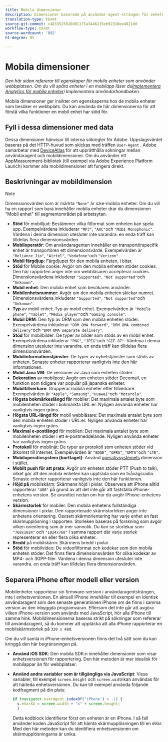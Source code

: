 ```yaml
---
title: Mobila dimensioner
description: Dimensioner baserade på användar-agent-strängen för enheten.
translation-type: tm+mt
source-git-commit: c4833525816d81175a3446215eb92310ee4021dd
workflow-type: tm+mt
source-wordcount: '892'
ht-degree: 0%

---
```



# Mobila dimensioner

*Den här sidan refererar till egenskaper för mobila enheter som använder webbplatsen. Om du vill spåra enheter i en mobilapp läser du[Implementera Analytics för mobila enheter](/help/implement/mobile-device-sdk.md)i Implementera användarhandboken.*

Mobila dimensioner ger insikter om egenskaperna hos de mobila enheter som besöker er webbplats. Du kan använda de här dimensionerna för att förstå vilka funktioner en mobil enhet har stöd för.

## Fyll i dessa dimensioner med data

Dessa dimensioner hänvisar till interna sökregler för Adobe. Uppslagsvärdet baseras på det HTTP-huvud som skickas med träffen `User-Agent` . Adobe samarbetar med [DeviceAtlas](https://deviceatlas.com/) för att upprätthålla sökningar mellan användaragent och mobildimensioner. Om du använder ett AppMeasurement-bibliotek (till exempel via Adobe Experience Platform Launch) kommer alla mobildimensioner att fungera direkt.

## Beskrivningar av mobildimension

>[!NOTE]
>
>Dimensionsvärden som är märkta `"None"` är icke-mobila enheter. Om du vill ha en rapport som bara innehåller mobila enheter drar du dimensionen &quot;Mobil enhet&quot; till segmentområdet på arbetsytan.

* **Stöd** för mobilljud: Bestämmer vilka filformat som enheten kan spela upp. Exempelvärdena inkluderar `"MP3"`, `"AAC"`och `"MIDI Monophonic"`. Värdena i denna dimension utesluter inte varandra. en enda träff kan tilldelas flera dimensionsvärden.
* **Mobiloperatör**: Om användaragenten innehåller en transportörspecifik enhet är transportören ett dimensionsvärde. Exempelvärden är `"Reliance Jio"`, `"Airtel"`, `"Vodafone"`och `"Verizon"`.
* **Mobil färgdjup**: Färgdjupet för den mobila enheten, i bitar.
* **Stöd** för Mobile cookie: Avgör om den mobila enheten stöder cookies. Den här rapporten anger inte om webbläsaren accepterar cookies. Dimensionsvärdena inkluderar `"Supported"`, `"Not supported"`och `"Unknown"`.
* **Mobil enhet**: Den mobila enhet som besökaren använder.
* **Mobilenhetsnummer**: Avgör om den mobila enheten skickar numret. Dimensionsvärdena inkluderar `"Supported"`, `"Not supported"`och `"Unknown"`.
* **Typ** av mobil enhet: Typ av mobil enhet. Exempelvärden är `"Mobile phone"`, `"Tablet"`, `"Media player"`och `"Gaming console"`.
* **Mobil DRM**: Den typ av DRM som den mobila enheten stöder. Exempelvärdena inkluderar `"DRM OMA forward"`, `"DRM OMA combined delivery"`och `"DRM OMA separate delivery"`.
* **Stöd** för mobilbilder: De typer av bilder som stöds av en mobil enhet. Exempelvärdena inkluderar `"PNG"`, `"JPEG"`och `"GIF 87"`. Värdena i denna dimension utesluter inte varandra. en enda träff kan tilldelas flera dimensionsvärden.
* **Mobilinformationstjänster**: De typer av nyhetstjänster som stöds av enheten. Senaste enheter rapporterar vanligtvis inte den här informationen.
* **Mobil Java VM**: De versioner av Java som enheten stöder.
* **Dekoration** av mobilpost: Avgör om enheten stöder Decomail, en funktion som tidigare var populär på japanska enheter.
* **Mobiltillverkare**: Grupperar mobila enheter efter tillverkare. Exempelvärden är `"Apple"`, `"Samsung"`, `"Huawei"`och `"Motorola"`.
* **Högsta bokmärkeslängd för** mobiler: Det maximala antalet byte som mobilenheten stöder i bokmärkta URL:er. Nyligen använda enheter har vanligtvis ingen gräns.
* **Högsta URL-längd för** mobil webbläsare: Det maximala antalet byte som den mobila enheten stöder i URL:er. Nyligen använda enheter har vanligtvis ingen gräns.
* **Maximal e-postlängd** för mobilen: Det maximala antalet byte som mobilenheten stöder i ett e-postmeddelande. Nyligen använda enheter har vanligtvis ingen gräns.
* **Protokoll** för mobilnät: De typer av protokoll som enheten stöder vid åtkomst till Internet. Exempelvärden är `"EDGE"`, `"GPRS"`, `"UMTS"`och `"LTE"`.
* **Mobiloperativsystem (borttaget)**: Använd [operativsystemets](operating-systems.md) dimension i stället.
* **Mobilt push för att prata**: Avgör om enheten stöder PTT (Push to talk), vilket gör att den mobila enheten kan uppträda som en tvåvägsradio. Senaste enheter rapporterar vanligtvis inte den här funktionen.
* **Höjd på** mobilskärm: Skärmens höjd i pixlar. Observera att iPhone alltid rapporterar `"480"` på grund av att det inte går att fastställa iPhone-enhetens version. Se avsnittet nedan om hur du avgör iPhone-enhetens version.
* **Skärmstorlek** för mobiler: Den mobila enhetens fullständiga dimensioner i pixlar. Den rapporterade skärmstorleken anger inte enhetens orientering. Oavsett skärmorientering har varje enhet en fast skärmupplösning i rapporten. Storleken baseras på forskning som avgör vilken orientering som är mer sannolik. Du kan se storlekar som `"768x1024"` och `"1024x768"` i samma rapport där varje storlek representerar en eller flera olika enheter.
* **Bredd** på mobilskärm: Skärmens bredd i pixlar.
* **Stöd** för mobilvideo: De videofilformat och kodekar som den mobila enheten stöder. Det finns flera dimensionsvärden för olika kodekar av MP4- och 3GPP-filer. Värdena i denna dimension utesluter inte varandra. en enda träff kan tilldelas flera dimensionsvärden.

## Separera iPhone efter modell eller version

Mobilenheter rapporterar sin firmware-version i användaragentsträngen, inte i enhetsversionen. En aktuell iPhone innehåller till exempel en identisk användaragent som den senaste generationen iPhone om de finns i samma version av den inbyggda programvaran. Eftersom det inte går att avgöra vilken iPhone-version som används med JavaScript, hör alla iPhone till samma hink. Mobildimensionerna baseras strikt på sökningar som refererar till användaragent, så du kommer att upptäcka att alla iPhone rapporterar en mobilskärmstorlek på `320 x 480`.

Om du vill samla in iPhone-enhetsversionen finns det två sätt som du kan kringgå den här begränsningen på.

* **Använd iOS SDK**: Den mobila SDK:n innehåller dimensioner som visar enhetsversionen för rapportering. Den här metoden är mer idealisk för mobilappar än för webbplatser.
* **Använd andra variabler som är tillgängliga via JavaScript**: Vissa variabler, till exempel `screen.height` och `screen.width`kan användas för att härleda enhetsversionen. Du kan till exempel använda följande kodfragment på din plats:

   ```js
   if (navigator.userAgent.indexOf('iPhone') > -1) {
     s.eVarXX = screen.width + "x" + screen.height;
     }
   ```

   Detta kodblock identifierar först om enheten är en iPhone. I så fall använder koden JavaScript för att hämta skärmupplösningen till en eVar. Med den här metoden kan du identifiera enhetsversionen om skärmupplösningarna är unika.
